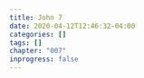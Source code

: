 ```yaml
---
title: John 7
date: 2020-04-12T12:46:32-04:00
categories: []
tags: []
chapter: "007"
inprogress: false
---
```



